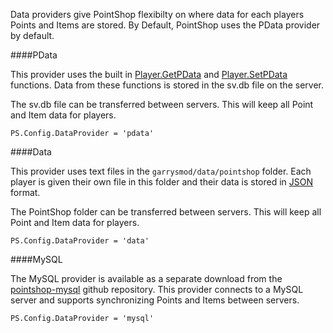 <p class="lead">Data providers give PointShop flexibilty on where data for each players Points and Items are stored. By Default, PointShop uses the PData provider by default.</p>

####<a name="pdata"></a>PData

This provider uses the built in [Player.GetPData](http://wiki.garrysmod.com/page/Player/GetPData) and [Player.SetPData](http://wiki.garrysmod.com/page/Player/SetPData) functions. Data from these functions is stored in the sv.db file on the server.

<p class="info"><i class="fa fa-info-circle"></i> The sv.db file can be transferred between servers. This will keep all Point and Item data for players.</p>

    PS.Config.DataProvider = 'pdata'

####<a name="data"></a>Data

This provider uses text files in the `garrysmod/data/pointshop` folder. Each player is given their own file in this folder and their data is stored in [JSON](http://en.wikipedia.org/wiki/JSON) format.

<p class="info"><i class="fa fa-info-circle"></i> The PointShop folder can be transferred between servers. This will keep all Point and Item data for players.</p>

    PS.Config.DataProvider = 'data'

####<a name="mysql"></a>MySQL

The MySQL provider is available as a separate download from the [pointshop-mysql](https://github.com/adamdburton/pointshop-mysql) github repository. This provider connects to a MySQL server and supports synchronizing Points and Items between servers.

    PS.Config.DataProvider = 'mysql'